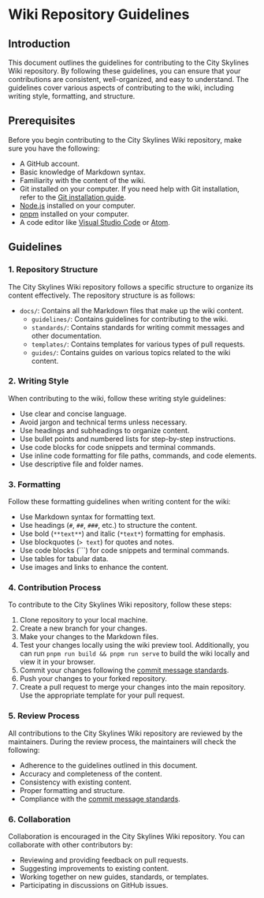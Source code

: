 # Wiki Repository Guidelines

## Introduction

This document outlines the guidelines for contributing to the City Skylines Wiki repository. By following these guidelines, you can ensure that your contributions are consistent, well-organized, and easy to understand. The guidelines cover various aspects of contributing to the wiki, including writing style, formatting, and structure.

## Prerequisites

Before you begin contributing to the City Skylines Wiki repository, make sure you have the following:

- A GitHub account.
- Basic knowledge of Markdown syntax.
- Familiarity with the content of the wiki.
- Git installed on your computer. If you need help with Git installation, refer to the [Git installation guide](../guides/gui-001.md).
- [Node.js](https://nodejs.org/) installed on your computer.
- [pnpm](https://pnpm.io/) installed on your computer.
- A code editor like [Visual Studio Code](https://code.visualstudio.com/) or [Atom](https://atom.io/).

## Guidelines

### 1. Repository Structure

The City Skylines Wiki repository follows a specific structure to organize its content effectively. The repository structure is as follows:

- `docs/`: Contains all the Markdown files that make up the wiki content.
  - `guidelines/`: Contains guidelines for contributing to the wiki.
  - `standards/`: Contains standards for writing commit messages and other documentation.
  - `templates/`: Contains templates for various types of pull requests.
  - `guides/`: Contains guides on various topics related to the wiki content.

### 2. Writing Style

When contributing to the wiki, follow these writing style guidelines:

- Use clear and concise language.
- Avoid jargon and technical terms unless necessary.
- Use headings and subheadings to organize content.
- Use bullet points and numbered lists for step-by-step instructions.
- Use code blocks for code snippets and terminal commands.
- Use inline code formatting for file paths, commands, and code elements.
- Use descriptive file and folder names.

### 3. Formatting

Follow these formatting guidelines when writing content for the wiki:

- Use Markdown syntax for formatting text.
- Use headings (`#`, `##`, `###`, etc.) to structure the content.
- Use bold (`**text**`) and italic (`*text*`) formatting for emphasis.
- Use blockquotes (`> text`) for quotes and notes.
- Use code blocks (```) for code snippets and terminal commands.
- Use tables for tabular data.
- Use images and links to enhance the content.

### 4. Contribution Process

To contribute to the City Skylines Wiki repository, follow these steps:

1. Clone repository to your local machine.
2. Create a new branch for your changes.
3. Make your changes to the Markdown files.
4. Test your changes locally using the wiki preview tool. Additionally, you can run `pnpm run build && pnpm run serve` to build the wiki locally and view it in your browser.
5. Commit your changes following the [commit message standards](../standards/std-001.md).
6. Push your changes to your forked repository.
7. Create a pull request to merge your changes into the main repository. Use the appropriate template for your pull request.

### 5. Review Process

All contributions to the City Skylines Wiki repository are reviewed by the maintainers. During the review process, the maintainers will check the following:

- Adherence to the guidelines outlined in this document.
- Accuracy and completeness of the content.
- Consistency with existing content.
- Proper formatting and structure.
- Compliance with the [commit message standards](../standards/std-001.md).

### 6. Collaboration

Collaboration is encouraged in the City Skylines Wiki repository. You can collaborate with other contributors by:

- Reviewing and providing feedback on pull requests.
- Suggesting improvements to existing content.
- Working together on new guides, standards, or templates.
- Participating in discussions on GitHub issues.
